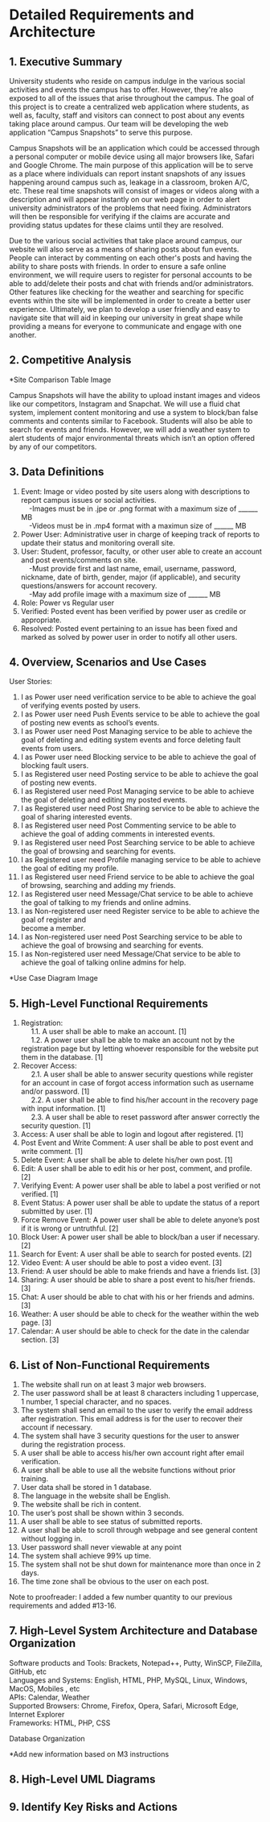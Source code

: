 # Detailed Requirements and Architecture


## 1. Executive Summary

University students who reside on campus indulge in the various social activities and events the campus has to offer. However, they're 
also exposed to all of the issues that arise throughout the campus. The goal of this project is to create a centralized web application 
where students, as well as, faculty, staff and visitors can connect to post about any events taking place around campus. Our team will 
be developing the web application “Campus Snapshots” to serve this purpose. 

Campus Snapshots will be an application which could be accessed through a personal computer or mobile device using all major browsers 
like, Safari and Google Chrome. The main purpose of this application will be to serve as a place where individuals can report instant 
snapshots of any issues happening around campus such as, leakage in a classroom, broken A/C, etc. These real time snapshots will consist 
of images or videos along with a description and will appear instantly on our web page in order to alert university administrators of the 
problems that need fixing. Administrators will then be responsible for verifying if the claims are accurate and providing status updates 
for these claims until they are resolved. 

Due to the various social activities that take place around campus, our website will also serve as a means of sharing posts about fun 
events. People can interact by commenting on each other's posts and having the ability to share posts with friends. In order to ensure 
a safe online environment, we will require users to register for personal accounts to be able to add/delete their posts and chat with 
friends and/or administrators. Other features like checking for the weather and searching for specific events within the site will be 
implemented in order to create a better user experience. Ultimately, we plan to develop a user friendly and easy to navigate site that 
will aid in keeping our university in great shape while providing a means for everyone to communicate and engage with one another.


## 2. Competitive Analysis

*Site Comparison Table Image
  
Campus Snapshots will have the ability to upload instant images and videos like our competitors, Instagram and Snapchat. We will use a fluid chat system, implement content monitoring and use a system to block/ban false comments and contents similar to Facebook. Students will also be able to search for events and friends. However, we will add a weather system to alert students of major environmental threats which isn’t an option offered by any of our competitors.


## 3. Data Definitions

1. Event: Image or video posted by site users along with descriptions to report campus issues or social activities. <br>
&nbsp;&nbsp;&nbsp;&nbsp;-Images must be in .jpe or .png format with a maximum size of ______ MB <br>
&nbsp;&nbsp;&nbsp;&nbsp;-Videos must be in .mp4 format with a maximun size of ______ MB 
2. Power User: Administrative user in charge of keeping track of reports to update their status and monitoring overall site.
3. User: Student, professor, faculty, or other user able to create an account and post events/comments on site. <br>
&nbsp;&nbsp;&nbsp;&nbsp;-Must provide first and last name, email, username, password, nickname, date of birth, gender, major (if applicable), and security questions/answers for account recovery. <br>
&nbsp;&nbsp;&nbsp;&nbsp;-May add profile image with a maximum size of ______ MB
4. Role: Power vs Regular user
5. Verified: Posted event has been verified by power user as credile or appropriate.
6. Resolved: Posted event pertaining to an issue has been fixed and marked as solved by power user in order to notify all other users. 


## 4. Overview, Scenarios and Use Cases

User Stories:

1. I as Power user need verification service to be able to achieve the goal of verifying events 
    posted by users.
2. I as Power user need Push Events service to be able to achieve the goal of posting new events 
    as school’s events.
3. I as Power user need Post Managing service to be able to achieve the goal of deleting and 
    editing system events and force deleting fault events from users.
4. I as Power user need Blocking service to be able to achieve the goal of blocking fault users.
5. I as Registered user need Posting service to be able to achieve the goal of posting new events.
6. I as Registered user need Post Managing service to be able to achieve the goal of deleting and 
    editing my posted events.
7. I as Registered user need Post Sharing service to be able to achieve the goal of sharing 
    interested events.
8. I as Registered user need Post Commenting service to be able to achieve the goal of adding 
    comments in interested events.
9. I as Registered user need Post Searching service to be able to achieve the goal of browsing and 
    searching for events.
10. I as Registered user need Profile managing service to be able to achieve the goal of editing 
      my profile.
11. I as Registered user need Friend service to be able to achieve the goal of browsing, searching 
      and adding my friends.
12. I as Registered user need Message/Chat service to be able to achieve the goal of talking to 
      my friends and online admins.
13. I as Non-registered user need Register service to be able to achieve the goal of register and   
      become a member.
14. I as Non-registered user need Post Searching service to be able to achieve the goal of 
      browsing and searching for events.
15. I as Non-registered user need Message/Chat service to be able to achieve the goal of talking 
      online admins for help.


*Use Case Diagram Image
  
  
## 5. High-Level Functional Requirements

1.	Registration:<br>
&nbsp;&nbsp;&nbsp;&nbsp;&nbsp;1.1.	A user shall be able to make an account. [1]<br>
&nbsp;&nbsp;&nbsp;&nbsp;&nbsp;1.2.	A power user shall be able to make an account not by the registration page but by letting whoever responsible for the website put them in the database. [1]<br>
2.	Recover Access: <br>
&nbsp;&nbsp;&nbsp;&nbsp;&nbsp;2.1.	A user shall be able to answer security questions while register for an account in case of forgot access information such as username and/or password. [1]<br>
&nbsp;&nbsp;&nbsp;&nbsp;&nbsp;2.2.	A user shall be able to find his/her account in the recovery page with input information. [1]<br>
&nbsp;&nbsp;&nbsp;&nbsp;&nbsp;2.3.	A user shall be able to reset password after answer correctly the security question. [1]<br>
3.	Access: A user shall be able to login and logout after registered. [1]
4.	Post Event and Write Comment: A user shall be able to post event and write comment. [1]
5.	Delete Event: A user shall be able to delete his/her own post. [1]
6.	Edit: A user shall be able to edit his or her post, comment, and profile. [2]
7.	Verifying Event: A power user shall be able to label a post verified or not verified. [1]
8.	Event Status: A power user shall be able to update the status of a report submitted by user. [1]
9.	Force Remove Event: A power user shall be able to delete anyone’s post if it is wrong or untruthful. [2]
10.	Block User: A power user shall be able to block/ban a user if necessary. [2]
11.	Search for Event: A user shall be able to search for posted events. [2]
12.	Video Event: A user should be able to post a video event. [3]
13.	Friend: A user should be able to make friends and have a friends list. [3]
14.	Sharing: A user should be able to share a post event to his/her friends. [3]
15.	Chat: A user should be able to chat with his or her friends and admins. [3]
16.	Weather: A user should be able to check for the weather within the web page. [3]
17. Calendar: A user should be able to check for the date in the calendar section. [3] 




## 6. List of Non-Functional Requirements

1. The website shall run on at least 3 major web browsers.
2. The user password shall be at least 8 characters including 1 uppercase, 1 number, 1 special 
    character, and no spaces. 
3. The system shall send an email to the user to verify the email address after registration. This 
    email address is for the user to recover their account if necessary. 
4. The system shall have 3 security questions for the user to answer during the registration 
    process. 
5. A user shall be able to access his/her own account right after email verification.
6. A user shall be able to use all the website functions without prior training.
7. User data shall be stored in 1 database. 
8. The language in the website shall be English.
9. The website shall be rich in content.
10. The user’s post shall be shown within 3 seconds. 
11. A user shall be able to see status of submitted reports.
12. A user shall be able to scroll through webpage and see general content without logging in.
13. User password shall never viewable at any point
14. The system shall achieve 99% up time.
15. The system shall not be shut down for maintenance more than once in 2 days. 
16. The time zone shall be obvious to the user on each post.  

Note to proofreader: I added a few number quantity to our previous requirements and added #13-16. 

## 7. High-Level System Architecture and Database Organization

Software products and Tools: Brackets, Notepad++, Putty, WinSCP, FileZilla, GitHub, etc <br>
Languages and Systems: English, HTML, PHP, MySQL, Linux, Windows, MacOS, Mobiles , etc<br>
APIs: Calendar, Weather<br>
Supported Browsers: Chrome, Firefox, Opera, Safari, Microsoft Edge, Internet Explorer<br>
Frameworks: HTML, PHP, CSS<br>

Database Organization<br>

*Add new information based on M3 instructions


## 8. High-Level UML Diagrams



## 9. Identify Key Risks and Actions


